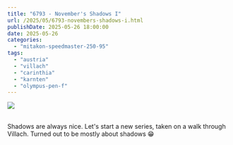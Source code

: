 ```yaml
---
title: "6793 - November's Shadows I"
url: /2025/05/6793-novembers-shadows-i.html
publishDate: 2025-05-26 18:00:00
date: 2025-05-26
categories:
  - "mitakon-speedmaster-250-95"
tags:
  - "austria"
  - "villach"
  - "carinthia"
  - "karnten"
  - "olympus-pen-f"
---
```

<div class="container">
<div class="center"><a target="_blank" href="https://d25zfm9zpd7gm5.cloudfront.net/1200x1200/2020/20201108_154055_lr.jpg"><img class="webfeedsFeaturedVisual" src="https://d25zfm9zpd7gm5.cloudfront.net/0600x0600/2020/20201108_154055_lr.jpg" /></a></div>
</div>
<br />

Shadows are always nice. Let's start a new series, taken on
a walk through Villach. Turned out to be mostly about
shadows :grin:
